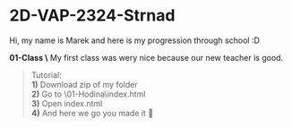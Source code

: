 # 2D-VAP-2324-Strnad
Hi, my name is Marek and here is my progression through school :D<br>

**01-Class \\** My first class was wery nice because our new teacher is good. <br>

> Tutorial:  <br>
        **1)** Download zip of my folder <br>
        **2)** Go to \01-Hodina\index.html <br>
        **3)** Open index.ntml<br>
        **4)** And here we go you made it 🎉<br>